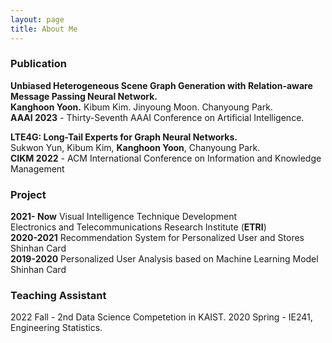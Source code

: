 ```yaml
---
layout: page
title: About Me
---
```


### Publication

**Unbiased Heterogeneous Scene Graph Generation with Relation-aware Message Passing Neural Network.**  
**Kanghoon Yoon.** Kibum Kim. Jinyoung Moon. Chanyoung Park.  
**AAAI 2023** - Thirty-Seventh AAAI Conference on Artificial Intelligence.  

**LTE4G: Long-Tail Experts for Graph Neural Networks.**  
Sukwon Yun, Kibum Kim, **Kanghoon Yoon**, Chanyoung Park.  
**CIKM 2022** - ACM International Conference on Information and Knowledge Management  

### Project

**2021- Now** Visual Intelligence Technique Development  
Electronics and Telecommunications Research Institute (**ETRI**)  
**2020-2021** Recommendation System for Personalized User and Stores  
Shinhan Card  
**2019-2020** Personalized User Analysis based on Machine Learning Model  
Shinhan Card


### Teaching Assistant
2022 Fall - 2nd Data Science Competetion in KAIST.
2020 Spring - IE241, Engineering Statistics.

